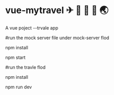 # vue-mytravel ✈ 🧳 🚈 🚢 🌏

A vue poject --trvale app

#run the mock server file under mock-server flod

npm install

npm start

#run the travle flod

npm install

npm run dev
